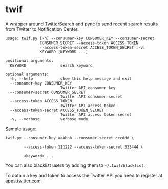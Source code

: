 twif
====
A wrapper around [TwitterSearch](https://github.com/ckoepp/TwitterSearch) and [pync](https://github.com/SeTeM/pync) to send recent search results from Twitter to Notification Center.

```
usage: twif.py [-h] --consumer-key CONSUMER_KEY --consumer-secret
               CONSUMER_SECRET --access-token ACCESS_TOKEN
               --access-token-secret ACCESS_TOKEN_SECRET [-v]
               KEYWORD [KEYWORD ...]

positional arguments:
  KEYWORD               search keyword

optional arguments:
  -h, --help            show this help message and exit
  --consumer-key CONSUMER_KEY
                        Twitter API consumer key
  --consumer-secret CONSUMER_SECRET
                        Twitter API consumer secret
  --access-token ACCESS_TOKEN
                        Twitter API access token
  --access-token-secret ACCESS_TOKEN_SECRET
                        Twitter API access token secret
  -v, --verbose         verbose mode
```

Sample usage:
```
twif.py --consumer-key aaabbb --consumer-secret cccddd \

        --access-token 111222 --access-token-secret 333444 \

        <keyword> ...
```

You can also blacklist users by adding them to `~/.twif/blacklist`.

To obtain a key and token to access the Twitter API you need to register at [apps.twitter.com](https://apps.twitter.com).

